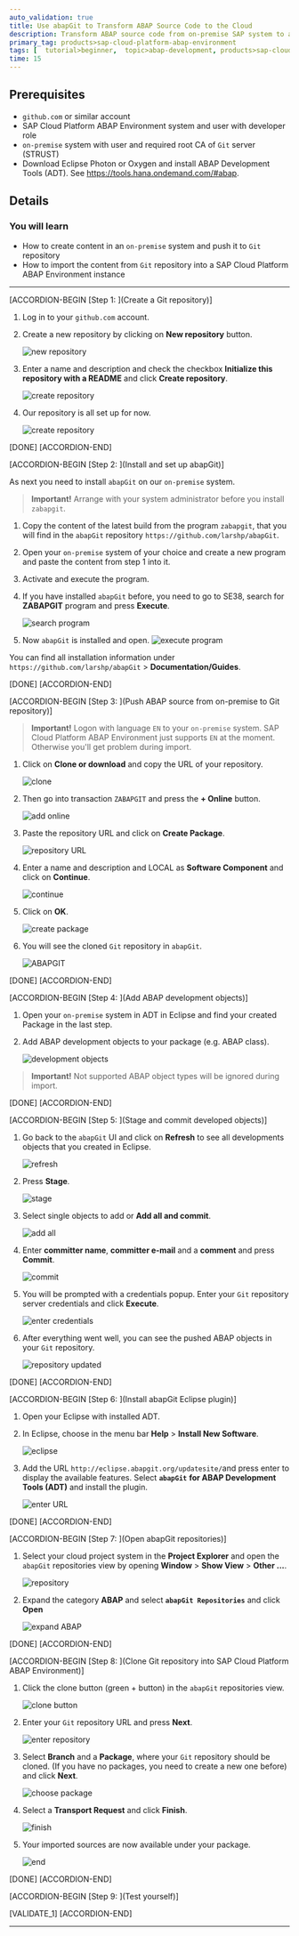 ```yaml
---
auto_validation: true
title: Use abapGit to Transform ABAP Source Code to the Cloud
description: Transform ABAP source code from on-premise SAP system to a SAP Cloud Platform ABAP Environment instance.
primary_tag: products>sap-cloud-platform-abap-environment
tags: [  tutorial>beginner,  topic>abap-development, products>sap-cloud-platform ]
time: 15
---
```


## Prerequisites  
 - `github.com` or similar account
 - SAP Cloud Platform ABAP Environment system and user with developer role
 - `on-premise` system with user and required root CA of `Git` server (STRUST)
 - Download Eclipse Photon or Oxygen and install ABAP Development Tools (ADT). See <https://tools.hana.ondemand.com/#abap>.


## Details
### You will learn  
  - How to create content in an `on-premise` system and push it to `Git` repository
  - How to import the content from `Git` repository into a SAP Cloud Platform ABAP Environment instance

---

[ACCORDION-BEGIN [Step 1: ](Create a Git repository)]
  1. Log in to your `github.com` account.

  2. Create a new repository by clicking on **New repository** button.

      ![new repository](github1.png)

  3. Enter a name and description and check the checkbox **Initialize this repository with a README** and click **Create repository**.

      ![create repository](github2.png)

  4. Our repository is all set up for now.

      ![create repository](github3.png)

[DONE]
[ACCORDION-END]

[ACCORDION-BEGIN [Step 2: ](Install and set up abapGit)]

  As next you need to install `abapGit` on our `on-premise` system.

> **Important!** Arrange with your system administrator before you install `zabapgit`.

  1. Copy the content of the latest build from the program `zabapgit`, that you will find in the `abapGit` repository `https://github.com/larshp/abapGit`.

  2. Open your `on-premise` system of your choice and create a new program and paste the content from step 1 into it.

  3. Activate and execute the program.

  4. If you have installed `abapGit` before, you need to go to SE38, search for **ZABAPGIT** program and press **Execute**.

      ![search program](abapgit1.png)

  5. Now `abapGit` is installed and open.
      ![execute program](abapgit2.png)

  You can find all installation information under `https://github.com/larshp/abapGit` > **Documentation/Guides**.

[DONE]
[ACCORDION-END]

[ACCORDION-BEGIN [Step 3: ](Push ABAP source from on-premise to Git repository)]

> **Important!** Logon with language `EN` to your `on-premise` system. SAP Cloud Platform ABAP Environment just supports `EN` at the moment. Otherwise you'll get problem during import.

  1. Click on **Clone or download** and copy the URL of your repository.

      ![clone](abapgit3.png)

  2. Then go into transaction `ZABAPGIT` and press the **+ Online** button.

      ![add online](abapgit4.png)

  3. Paste the repository URL and click on **Create Package**.

      ![repository URL](abapgit5.png)

  4. Enter a name and description and LOCAL as **Software Component** and click on **Continue**.

      ![continue](abapgit6.png)

  5. Click on **OK**.

      ![create package](abapgit7.png)

  6. You will see the cloned `Git` repository in `abapGit`.

      ![ABAPGIT](abapgit8.png)

[DONE]
[ACCORDION-END]

[ACCORDION-BEGIN [Step 4: ](Add ABAP development objects)]

  1. Open your `on-premise` system in ADT in Eclipse and find your created Package in the last step.

  2. Add ABAP development objects to your package (e.g. ABAP class).

      ![development objects](abapgit9.png)

> **Important!** Not supported ABAP object types will be ignored during import.


[DONE]
[ACCORDION-END]

[ACCORDION-BEGIN [Step 5: ](Stage and commit developed objects)]

  1. Go back to the `abapGit` UI and click on **Refresh** to see all developments objects that you created in Eclipse.

      ![refresh](abapgit10.png)

  2. Press **Stage**.

      ![stage](abapgit11.png)

  3. Select single objects to add or **Add all and commit**.

      ![add all](abapgit12.png)

  4. Enter **committer name**, **committer e-mail** and a **comment** and press **Commit**.

      ![commit](abapgit13.png)

  5. You will be prompted with a credentials popup. Enter your `Git` repository server credentials and click **Execute**.

      ![enter credentials](abapgit14.png)

  7. After everything went well, you can see the pushed ABAP objects in your `Git` repository.

      ![repository updated](abapgit15.png)

[DONE]
[ACCORDION-END]

[ACCORDION-BEGIN [Step 6: ](Install abapGit Eclipse plugin)]

  1. Open your Eclipse with installed ADT.

  2. In Eclipse, choose in the menu bar **Help** > **Install New Software**.

      ![eclipse](eclipse1.png)

  3. Add the URL `http://eclipse.abapgit.org/updatesite/`and press enter to display the available features. Select **`abapGit`** **for ABAP Development Tools (ADT)** and install the plugin.

      ![enter URL](eclipse2.png)

[DONE]
[ACCORDION-END]

[ACCORDION-BEGIN [Step 7: ](Open abapGit repositories)]

  1. Select your cloud project system in the **Project Explorer** and open the `abapGit` repositories view by opening **Window** > **Show View** > **Other ...**.

      ![repository](eclipse6.png)

  2. Expand the category **ABAP** and select **`abapGit Repositories`** and click **Open**

      ![expand ABAP](eclipse7.png)

[DONE]
[ACCORDION-END]

[ACCORDION-BEGIN [Step 8: ](Clone Git repository into SAP Cloud Platform ABAP Environment)]

  1. Click the clone button (green + button) in the `abapGit` repositories view.

      ![clone button](clone1.png)

  2. Enter your `Git` repository URL and press **Next**.

      ![enter repository](clone2.png)

  3. Select **Branch** and a **Package**, where your `Git` repository should be cloned. (If you have no packages, you need to create a new one before) and click **Next**.

      ![choose package](clone3.png)

  4. Select a **Transport Request** and click **Finish**.

      ![finish](clone4.png)

  5. Your imported sources are now available under your package.

      ![end](clone5.png)

[DONE]
[ACCORDION-END]

[ACCORDION-BEGIN [Step 9: ](Test yourself)]

[VALIDATE_1]
[ACCORDION-END]


---
